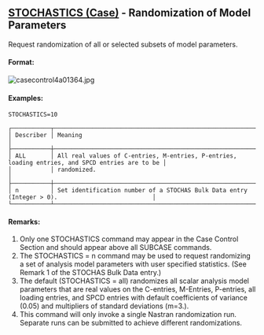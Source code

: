 ## [STOCHASTICS (Case)](https://help.hexagonmi.com/bundle/MSC_Nastran_2022.4/page/Nastran_Combined_Book/qrg/casecontrol4a/TOC.STOCHASTICS.Case.xhtml) - Randomization of Model Parameters

Request randomization of all or selected subsets of model parameters.

#### Format:

![casecontrol4a01364.jpg](https://help-be.hexagonmi.com/bundle/MSC_Nastran_2022.4/page/Nastran_Combined_Book/qrg/casecontrol4a/../../../assets/casecontrol4a01364.jpg?_LANG=enus)  

#### Examples:

```nastran
STOCHASTICS=10
```

```text
┌───────────┬─────────────────────────────────────────────────────────────────────────────────────────────────┐
│ Describer │ Meaning                                                                                         │
├───────────┼─────────────────────────────────────────────────────────────────────────────────────────────────┤
│ ALL       │ All real values of C-entries, M-entries, P-entries, loading entries, and SPCD entries are to be │
│           │ randomized.                                                                                     │
├───────────┼─────────────────────────────────────────────────────────────────────────────────────────────────┤
│ n         │ Set identification number of a STOCHAS Bulk Data entry (Integer > 0).                           │
└───────────┴─────────────────────────────────────────────────────────────────────────────────────────────────┘
```

#### Remarks:

1. Only one STOCHASTICS command may appear in the Case Control Section and should appear above all SUBCASE commands.
2. The STOCHASTICS = n command may be used to request randomizing a set of analysis model parameters with user specified statistics. (See Remark 1 of the STOCHAS Bulk Data entry.)
3. The default (STOCHASTICS = all) randomizes all scalar analysis model parameters that are real values on the C-entries, M-Entries, P-entries, all loading entries, and SPCD entries with default coefficients of variance (0.05) and multipliers of standard deviations (m=3.).
4. This command will only invoke a single Nastran randomization run. Separate runs can be submitted to achieve different randomizations.
